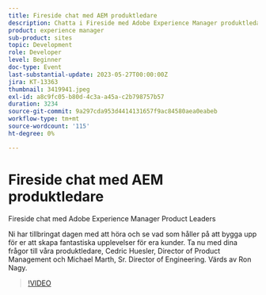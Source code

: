 ```yaml
---
title: Fireside chat med AEM produktledare
description: Chatta i Fireside med Adobe Experience Manager produktledareDu har tillbringat dagen med att höra och se vad som håller på att bygga upp fantastiska upplevelser för dina kunder. Ta nu med dina frågor till våra produktledare, Cedric Huesler, Director of Product Management och Michael Marth, Sr. Director of Engineering. Värds av Ron Nagy.
product: experience manager
sub-product: sites
topic: Development
role: Developer
level: Beginner
doc-type: Event
last-substantial-update: 2023-05-27T00:00:00Z
jira: KT-13363
thumbnail: 3419941.jpeg
exl-id: a8c9fc05-b80d-4c3a-a45a-c2b798757b57
duration: 3234
source-git-commit: 9a297cda953d4414131657f9ac84580aea0eabeb
workflow-type: tm+mt
source-wordcount: '115'
ht-degree: 0%

---
```


# Fireside chat med AEM produktledare

Fireside chat med Adobe Experience Manager Product Leaders

Ni har tillbringat dagen med att höra och se vad som håller på att bygga upp för er att skapa fantastiska upplevelser för era kunder. Ta nu med dina frågor till våra produktledare, Cedric Huesler, Director of Product Management och Michael Marth, Sr. Director of Engineering. Värds av Ron Nagy.

>[!VIDEO](https://video.tv.adobe.com/v/3419941/?learn=on)
